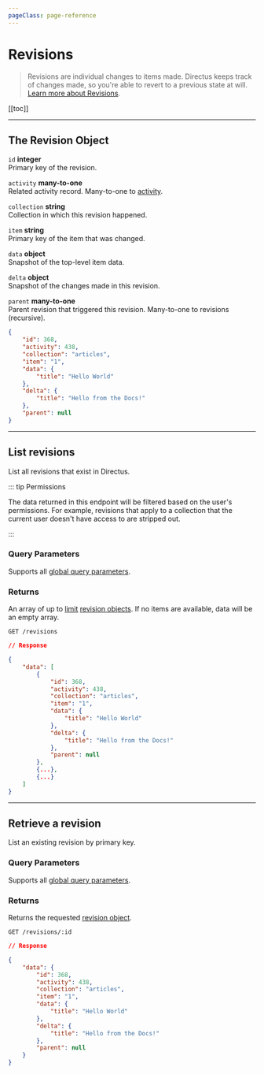 ```yaml
---
pageClass: page-reference
---
```


# Revisions

<div class="two-up">
<div class="left">

> Revisions are individual changes to items made. Directus keeps track of changes made, so you're able to revert to a
previous state at will. [Learn more about Revisions](/concepts/revisions/).

</div>
<div class="right">

[[toc]]

</div>
</div>

---

## The Revision Object

<div class="two-up">
<div class="left">
<div class="definitions">

`id` **integer**\
Primary key of the revision.

`activity` **many-to-one**\
Related activity record. Many-to-one to [activity](/reference/api/rest/activity/).

`collection` **string**\
Collection in which this revision happened.

`item` **string**\
Primary key of the item that was changed.

`data` **object**\
Snapshot of the top-level item data.

`delta` **object**\
Snapshot of the changes made in this revision.

`parent` **many-to-one**\
Parent revision that triggered this revision. Many-to-one to revisions (recursive).

</div>
</div>
<div class="right">

```json
{
	"id": 368,
	"activity": 438,
	"collection": "articles",
	"item": "1",
	"data": {
		"title": "Hello World"
	},
	"delta": {
		"title": "Hello from the Docs!"
	},
	"parent": null
}
```

</div>
</div>

---

## List revisions

List all revisions that exist in Directus.

<div class="two-up">
<div class="left">

::: tip Permissions

The data returned in this endpoint will be filtered based on the user's permissions. For example, revisions that apply
to a collection that the current user doesn't have access to are stripped out.

:::

### Query Parameters

Supports all [global query parameters](/reference/api/query).

### Returns

An array of up to [limit](/reference/api/query/#limit) [revision objects](#the-revision-object). If no items are
available, data will be an empty array.

</div>
<div class="right">

```
GET /revisions
```

```json
// Response

{
	"data": [
		{
			"id": 368,
			"activity": 438,
			"collection": "articles",
			"item": "1",
			"data": {
				"title": "Hello World"
			},
			"delta": {
				"title": "Hello from the Docs!"
			},
			"parent": null
		},
		{...},
		{...}
	]
}
```

</div>
</div>

---

## Retrieve a revision

List an existing revision by primary key.

<div class="two-up">
<div class="left">

### Query Parameters

Supports all [global query parameters](/reference/api/query).

### Returns

Returns the requested [revision object](#the-revision-object).

</div>
<div class="right">

```
GET /revisions/:id
```

```json
// Response

{
	"data": {
		"id": 368,
		"activity": 438,
		"collection": "articles",
		"item": "1",
		"data": {
			"title": "Hello World"
		},
		"delta": {
			"title": "Hello from the Docs!"
		},
		"parent": null
	}
}
```

</div>
</div>
